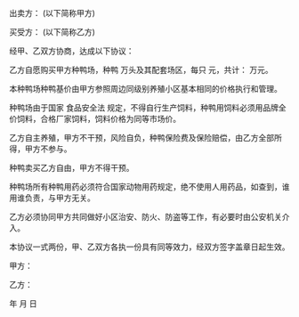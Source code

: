 
 


出卖方： (以下简称甲方)


买受方： (以下简称乙方)


经甲、乙双方协商，达成以下协议：


乙方自愿购买甲方种鸭场，种鸭 万头及其配套场区，每只 元，共计： 万元。


本种鸭场种鸭基价由甲方参照周边同级别养殖小区基本相同的价格执行和管理。


种鸭场由于国家
食品安全法
规定，不得自行生产饲料，种鸭用饲料必须用品牌全价饲料，合格厂家饲料，饲料价格为同等市场价。


乙方自主养殖，甲方不干预，风险自负，种鸭保险费及保险赔偿，由乙方全部所得，甲方不参与。


种鸭卖买乙方自由，甲方不得干预。


种鸭场所有种鸭用药必须符合国家动物用药规定，绝不使用人用药品，如查到，谁用谁负责，与甲方无关。


乙方必须协同甲方共同做好小区治安、防火、防盗等工作，有必要时由公安机关介入。


本协议一式两份，甲、乙双方各执一份具有同等效力，经双方签字盖章日起生效。


甲方：


乙方：


年 月 日
 


 

 
 
 
 
 
  


  
 

  


  


  
 
 
 
 

